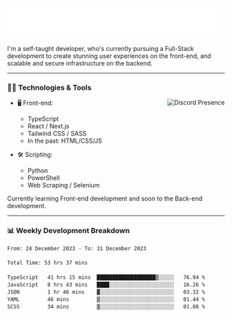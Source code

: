 <img src="assets/wave.svg" alt=":wave:" />

I'm a self-taught developer, who's currently pursuing a Full-Stack development to create stunning user experiences on the front-end, and scalable and secure infrastructure on the backend.

---

### 🧑‍💻 Technologies & Tools

<a href="https://discord.com/users/414304208649453568" target="_blank" rel="nofollow">
   <img src="https://lanyard-profile-readme.vercel.app/api/414304208649453568?idleMessage=Probably%20doing%20something%20else..." alt="Discord Presence" align="right">
</a>

- 🖥️ Front-end:

  - TypeScript
  - React / Next.js
  - Tailwind CSS / SASS
  - In the past: HTML/CSS/JS

- 🛠 Scripting:

  - Python
  - PowerShell
  - Web Scraping / Selenium

Currently learning Front-end development and soon to the Back-end development.

---

### 📊 Weekly Development Breakdown

<!-- ![ccrsxx's GitHub Stats](https://github-readme-stats.vercel.app/api?username=ccrsxx&count_private=true&theme=tokyonight) -->
<!-- ![ccrsxx's Top Langs](https://github-readme-stats.vercel.app/api/top-langs/?username=ccrsxx&hide=lua,java,html&theme=tokyonight) -->

<!--START_SECTION:waka-->

```txt
From: 24 December 2023 - To: 31 December 2023

Total Time: 53 hrs 37 mins

TypeScript   41 hrs 15 mins  ███████████████████▒░░░░░   76.94 %
JavaScript   8 hrs 43 mins   ████░░░░░░░░░░░░░░░░░░░░░   16.26 %
JSON         1 hr 46 mins    ▓░░░░░░░░░░░░░░░░░░░░░░░░   03.32 %
YAML         46 mins         ▒░░░░░░░░░░░░░░░░░░░░░░░░   01.44 %
SCSS         34 mins         ▒░░░░░░░░░░░░░░░░░░░░░░░░   01.08 %
```

<!--END_SECTION:waka-->
